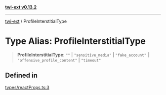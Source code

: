 [**twi-ext v0.13.2**](../README.md)

***

[twi-ext](../README.md) / ProfileInterstitialType

# Type Alias: ProfileInterstitialType

> **ProfileInterstitialType**: `""` \| `"sensitive_media"` \| `"fake_account"` \| `"offensive_profile_content"` \| `"timeout"`

## Defined in

[types/reactProps.ts:3](https://github.com/Robot-Inventor/twi-ext/blob/954e335f23904a0355a79e4133d59c9888108e45/src/types/reactProps.ts#L3)
